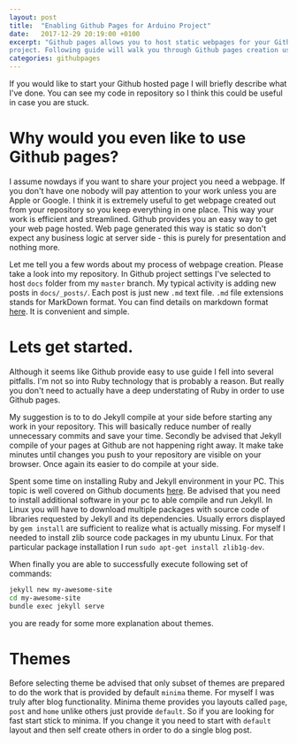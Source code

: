 ```yaml
---
layout: post
title:  "Enabling Github Pages for Arduino Project"
date:   2017-12-29 20:19:00 +0100
excerpt: "Github pages allows you to host static webpages for your Github
project. Following guide will walk you through Github pages creation using Yekyll."
categories: githubpages
---
```


If you would like to start your Github hosted page I will briefly describe what I've
done. You can see my code in repository so I think this could be useful in case
you are stuck. 

# Why would you even like to use Github pages? 
I assume nowdays if you want to share your project you need a webpage.
If you don't have one nobody will pay attention to your work unless you are Apple or
Google.  I think it is extremely useful to get webpage created out from your
repository so you keep everything in one place. This way your work is efficient
and streamlined. Github provides you an easy way to get your web page hosted.
Web page generated this way is static so don't expect any business logic at
server side - this is purely for presentation and nothing more.  

Let me tell you a few words about my process of webpage creation.  Please take
a look into my repository. In Github project settings I've selected to host
`docs` folder from my `master` branch. My typical activity is adding new posts
in `docs/_posts/`. Each post is just new `.md` text file.  `.md` file
extensions stands for MarkDown format. You can find details on markdown format
[here](https://guides.github.com/pdfs/markdown-cheatsheet-online.pdf). It is
convenient and simple. 

# Lets get started. 
Although it seems like Github provide easy to use guide I fell into several
pitfalls. I'm not so into Ruby technology that is probably a reason. But really
you don't need to actually have a deep understating of Ruby in order to use
Github pages. 

My suggestion is to to do Jekyll compile at your side before starting any work
in your repository. This will basically reduce number of really unnecessary
commits and save your time. Secondly be advised that Jekyll compile of your
pages at Github are not happening right away. It make take minutes until
changes you push to your repository are visible on your browser. Once again its
easier to do compile at your side. 

Spent some time on installing Ruby and Jekyll environment in your PC. This
topic is well covered on Github documents
[here](https://jekyllrb.com/docs/quickstart/). Be advised that you need to
install additional software in your pc to able compile and run Jekyll. In Linux
you will have to download multiple packages with source code of libraries
requested by Jekyll and its dependencies. Usually errors displayed by `gem
install` are sufficient to realize what is actually missing. For myself I
needed to install zlib source code packages in my ubuntu Linux. For that
particular package installation I run `sudo apt-get install zlib1g-dev`. 

When finally you are able to successfully execute following set of commands:
```bash
jekyll new my-awesome-site
cd my-awesome-site
bundle exec jekyll serve
```
you are ready for some more explanation about themes.

# Themes
Before selecting theme  be advised that only subset of themes are prepared to
do the work that is provided by default `minima` theme.  For myself I was truly
after blog functionality. Minima theme provides you layouts called `page`,
`post` and `home` unlike others just provide `default`. So if you are looking
for fast start stick to minima. If you change it you need to start with
`default` layout and then self create others in order to do a single blog post. 

 
